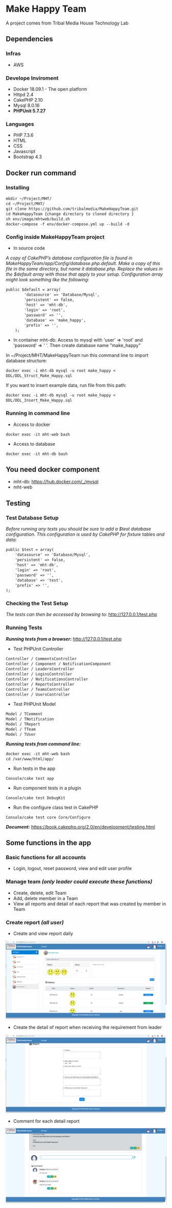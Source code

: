 # Make Happy Team

A project comes from Tribal Media House Technology Lab

## Dependencies

### Infras

* AWS

### Develope Inviroment

* Docker 18.09.1 - The open platform
* Httpd 2.4
* CakePHP 2.10
* Mysql 8.0.16
* **PHPUnit 5.7.27**

### Languages

* PHP 7.3.6
* HTML
* CSS
* Javascript
* Bootstrap 4.3

## Docker run command

### Installing

```
mkdir ~/Project/MHT/
cd ~/Project/MHT/
git clone https://github.com/tribalmedia/MakeHappyTeam.git
cd MakeHappyTeam {change directory to cloned directory }
sh env/image/mhtweb/build.sh
docker-compose -f env/docker-compose.yml up --build -d
```

### Config inside MakeHappyTeam project
* In source code

*A copy of CakePHP’s database configuration file is found in MakeHappyTeam/app/Config/database.php.default. Make a copy of this file in the same directory, but name it database.php.*
*Replace the values in the $default array with those that apply to your setup. Configuration array might look something like the following:*
```
public $default = array(
		'datasource' => 'Database/Mysql',
		'persistent' => false,
		'host' => 'mht-db',
		'login' => 'root',
		'password' => '',
		'database' => 'make_happy',
		'prefix' => '',
	);
```
* In container mht-db: Access to mysql with 'user' => 'root' and 'password' => ' '. Then create database name "make_happy"

In ~/Project/MHT/MakeHappyTeam run this command line to import database structure: 
```
docker exec -i mht-db mysql -u root make_happy < DDL/DDL_Struct_Make_Happy.sql 
```
If you want to insert example data, run file from this path:
``` 
docker exec -i mht-db mysql -u root make_happy < DDL/DDL_Insert_Make_Happy.sql
```

### Running in command line

* Access to docker

```
docker exec -it mht-web bash
```

* Access to database

```
docker exec -it mht-db bash
``` 

## You need docker component

* mht-db: https://hub.docker.com/_/mysql
* mht-web

## Testing

### Test Database Setup

*Before running any tests you should be sure to add a $test database configuration. This configuration is used by CakePHP for fixture tables and data:*

```
public $test = array(
    'datasource' => 'Database/Mysql',
    'persistent' => false,
    'host' => 'mht-db',
    'login' => 'root',
    'password' => '',
    'database' => 'test',
    'prefix' => '',
);
```

### Checking the Test Setup

*The tests can then be accessed by browsing to:* http://127.0.0.1/test.php


### Running Tests

**_Running tests from a browser:_** http://127.0.0.1/test.php


 * Test PHPUnit Controller
```
Controller / CommentsController
Controller / Component / NotificationComponent
Controller / LeadersController
Controller / LoginsController
Controller / NotificationsController
Controller / ReportsController
Controller / TeamsController
Controller / UsersController
```

 * Test PHPUnit Model
```
Model / TComment
Model / TNotification
Model / TReport
Model / TTeam
Model / TUser
```

**_Running tests from command line:_**
```
docker exec -it mht-web bash
cd /var/www/html/app/
```

 * Run tests in the app
```
Console/cake test app
```

 * Run component tests in a plugin
```
Console/cake test DebugKit
```

 * Run the configure class test in CakePHP
```
Console/cake test core Core/Configure
```

**_Document:_** https://book.cakephp.org/2.0/en/development/testing.html

## Some functions in the app
### Basic functions for all accounts
* Login, logout, reset password, view and edit user profile
### Manage team _(only leader could execute these functions)_
* Create, delete, edit Team 
* Add, delete member in a Team
* View all reports and detail of each report that was created by member in Team
### Create report _(all user)_
* Create and view report daily

![GitHub editor](app/webroot/img/screen_photo/createReport.png)
* Create the detail of report when receiving the requirement from leader

![GitHub editor](app/webroot/img/screen_photo/detailReport.png)

* Comment for each detail report

![GitHub editor](app/webroot/img/screen_photo/comment.png)